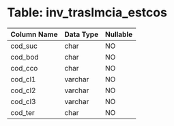# Table: inv_traslmcia_estcos

| Column Name | Data Type | Nullable |
|-------------|-----------|----------|
| cod_suc | char | NO |
| cod_bod | char | NO |
| cod_cco | char | NO |
| cod_cl1 | varchar | NO |
| cod_cl2 | varchar | NO |
| cod_cl3 | varchar | NO |
| cod_ter | char | NO |
